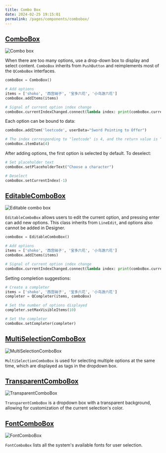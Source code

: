 ```yaml
---
title: Combo Box
date: 2024-02-25 19:15:01
permalink: /pages/components/combobox/
---
```


## [ComboBox](https://pyqt-fluent-widgets.readthedocs.io/en/latest/autoapi/qfluentwidgets/components/widgets/combo_box/index.html#qfluentwidgets.components.widgets.combo_box.ComboBox)

![Combo box](/img/components/combobox/ComboBox.png)

When there are too many options, use a drop-down box to display and select content. `ComboBox` inherits from `PushButton` and reimplements most of the `QComboBox` interfaces.

```python
comboBox = ComboBox()

# Add options
items = ['shoko', '西宫硝子', '宝多六花', '小鸟游六花']
comboBox.addItems(items)

# Signal of current option index change
comboBox.currentIndexChanged.connect(lambda index: print(comboBox.currentText()))
```

Each option can be bound to data:
```python
comboBox.addItem('leetcode', userData="Sword Pointing to Offer")

# The index corresponding to "leetcode" is 4, and the return value is "Sword Pointing to Offer"
comboBox.itemData(4)
```

After adding options, the first option is selected by default. To deselect:
```python
# Set placeholder text
comboBox.setPlaceholderText("Choose a character")

# Deselect
comboBox.setCurrentIndex(-1)
```

## [EditableComboBox](https://pyqt-fluent-widgets.readthedocs.io/en/latest/autoapi/qfluentwidgets/components/widgets/combo_box/index.html#qfluentwidgets.components.widgets.combo_box.EditableComboBox)

![Editable combo box](/img/components/combobox/EditableComboBox.png)

`EditableComboBox` allows users to edit the current option, and pressing enter can add new options. This class inherits from `LineEdit`, and options also cannot be added in Designer.

```python
comboBox = EditableComboBox()

# Add options
items = ['shoko', '西宫硝子', '宝多六花', '小鸟游六花']
comboBox.addItems(items)

# Signal of current option index change
comboBox.currentIndexChanged.connect(lambda index: print(comboBox.currentText()))
```

Setting completion suggestions:
```python
# Create a completer
items = ['shoko', '西宫硝子', '宝多六花', '小鸟游六花']
completer = QCompleter(items, comboBox)

# Set the number of options displayed
completer.setMaxVisibleItems(10)

# Set the completer
comboBox.setCompleter(completer)
```

## [MultiSelectionComboBox](https://qfluentwidgets.com/price)

![MultiSelectionComboBox](/img/components/combobox/MultiSelectionComboBox.png)

`MultiSelectionComboBox` is used for selecting multiple options at the same time, which are displayed as tags in the dropdown box.

## [TransparentComboBox](https://qfluentwidgets.com/price)

![TransparentComboBox](/img/components/combobox/TransparentComboBox.png)

`TransparentComboBox` is a dropdown box with a transparent background, allowing for customization of the current selection's color.

## [FontComboBox](https://qfluentwidgets.com/price)

![FontComboBox](/img/components/combobox/FontComboBox.png)

`FontComboBox` lists all the system's available fonts for user selection.